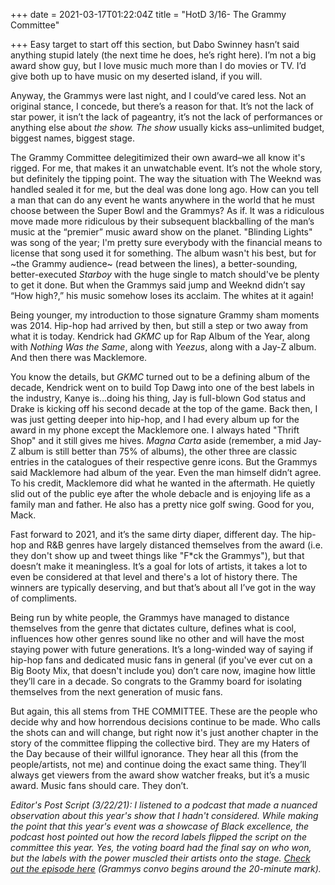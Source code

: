 +++
date = 2021-03-17T01:22:04Z
title = "HotD 3/16- The Grammy Committee"

+++
Easy target to start off this section, but Dabo Swinney hasn’t said anything stupid lately (the next time he does, he’s right here). I’m not a big award show guy, but I love music much more than I do movies or TV. I’d give both up to have music on my deserted island, if you will.

Anyway, the Grammys were last night, and I could’ve cared less. Not an original stance, I concede, but there’s a reason for that. It’s not the lack of star power, it isn’t the lack of pageantry, it’s not the lack of performances or anything else about _the show. The show_ usually kicks ass–unlimited budget, biggest names, biggest stage. 

The Grammy Committee delegitimized their own award–we all know it's rigged. For me, that makes it an unwatchable event. It’s not the whole story, but definitely the tipping point. The way the situation with The Weeknd was handled sealed it for me, but the deal was done long ago. How can you tell a man that can do any event he wants anywhere in the world that he must choose between the Super Bowl and the Grammys? As if. It was a ridiculous move made more ridiculous by their subsequent blackballing of the man’s music at the “premier” music award show on the planet. "Blinding Lights" was song of the year; I'm pretty sure everybody with the financial means to license that song used it for something. The album wasn't his best, but for \~the Grammy audience\~ (read between the lines), a better-sounding, better-executed _Starboy_ with the huge single to match should've be plenty to get it done. But when the Grammys said jump and Weeknd didn’t say “How high?,” his music somehow loses its acclaim. The whites at it again!

Being younger, my introduction to those signature Grammy sham moments was 2014. Hip-hop had arrived by then, but still a step or two away from what it is today. Kendrick had _GKMC_ up for Rap Album of the Year, along with _Nothing Was the Same_, along with _Yeezus_, along with a Jay-Z album. And then there was Macklemore.

You know the details, but _GKMC_ turned out to be a defining album of the decade, Kendrick went on to build Top Dawg into one of the best labels in the industry, Kanye is...doing his thing, Jay is full-blown God status and Drake is kicking off his second decade at the top of the game. Back then, I was just getting deeper into hip-hop, and I had every album up for the award in my phone except the Macklemore one. I always hated "Thrift Shop" and it still gives me hives. _Magna Carta_ aside (remember, a mid Jay-Z album is still better than 75% of albums), the other three are classic entries in the catalogues of their respective genre icons. But the Grammys said Macklemore had album of the year. Even the man himself didn’t agree. To his credit, Macklemore did what he wanted in the aftermath. He quietly slid out of the public eye after the whole debacle and is enjoying life as a family man and father. He also has a pretty nice golf swing. Good for you, Mack.

Fast forward to 2021, and it’s the same dirty diaper, different day. The hip-hop and R&B genres have largely distanced themselves from the award (i.e. they don't show up and tweet things like "F*ck the Grammys"), but that doesn’t make it meaningless. It’s a goal for lots of artists, it takes a lot to even be considered at that level and there's a lot of history there. The winners are typically deserving, and but that’s about all I’ve got in the way of compliments.

Being run by white people, the Grammys have managed to distance themselves from the genre that dictates culture, defines what is cool, influences how other genres sound like no other and will have the most staying power with future generations. It’s a long-winded way of saying if hip-hop fans and dedicated music fans in general (if you've ever cut on a Big Booty Mix, that doesn't include you) don’t care now, imagine how little they’ll care in a decade. So congrats to the Grammy board for isolating themselves from the next generation of music fans.

But again, this all stems from THE COMMITTEE. These are the people who decide why and how horrendous decisions continue to be made. Who calls the shots can and will change, but right now it's just another chapter in the story of the committee flipping the collective bird. They are my Haters of the Day because of their willful ignorance. They hear all this (from the people/artists, not me) and continue doing the exact same thing. They’ll always get viewers from the award show watcher freaks, but it’s a music award. Music fans should care. They don’t.

_Editor's Post Script (3/22/21): I listened to a podcast that made a nuanced observation about this year's show that I hadn't considered. While making the point that this year's event was a showcase of Black excellence, the podcast host pointed out how the record labels flipped the script on the committee this year. Yes, the voting board had the final say on who won, but the labels with the power muscled their artists onto the stage._ [_Check out the episode here_](https://soundcloud.com/joebuddenpodcast/episode-424-the-nine) _(Grammys convo begins around the 20-minute mark)._ 